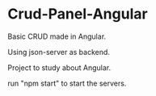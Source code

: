 # Crud-Panel-Angular
<p>Basic CRUD made in Angular.</p>
<p>Using json-server as backend.</p>

Project to study about Angular.

run "npm start" to start the servers.
